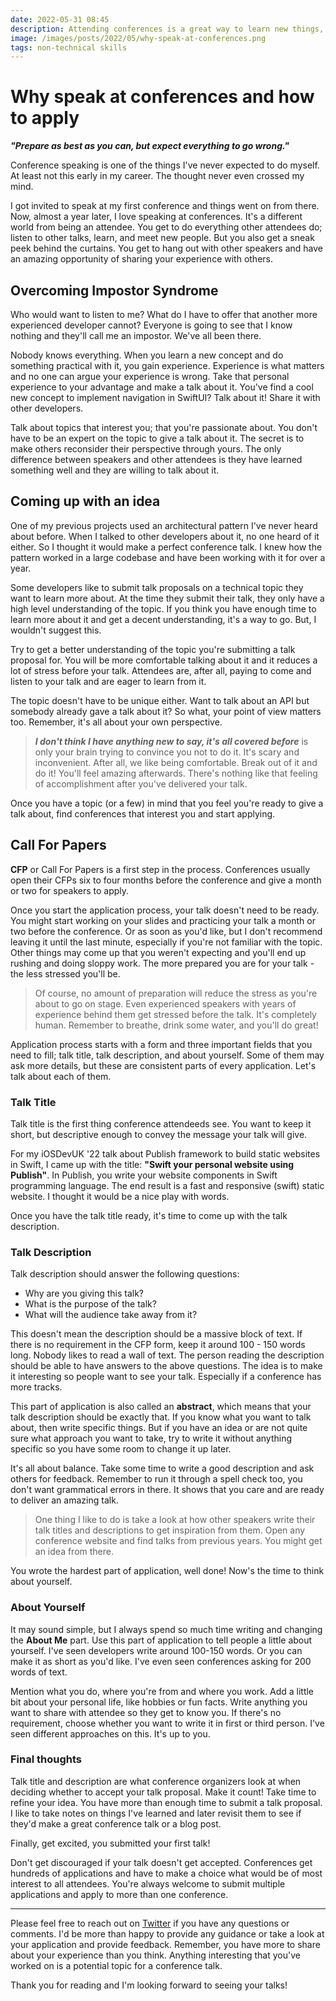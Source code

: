 ```yaml
---
date: 2022-05-31 08:45
description: Attending conferences is a great way to learn new things, meet other developers, and promote your company or personal projects you've been working on. But have you ever wondered what it's like to be a speaker? Are you interested in speaking but don't know how or where to start? Impostor syndrome? You have more to offer than you think! Let's see why you should apply as a speaker and how to do that.
image: /images/posts/2022/05/why-speak-at-conferences.png
tags: non-technical skills
---
```


# Why speak at conferences and how to apply

***"Prepare as best as you can, but expect everything to go wrong."***

Conference speaking is one of the things I've never expected to do myself. At least not this early in my career. The thought never even crossed my mind. 

I got invited to speak at my first conference and things went on from there. Now, almost a year later, I love speaking at conferences. It's a different world from being an attendee. You get to do everything other attendees do; listen to other talks, learn, and meet new people. But you also get a sneak peek behind the curtains. You get to hang out with other speakers and have an amazing opportunity of sharing your experience with others.

## Overcoming Impostor Syndrome

Who would want to listen to me? What do I have to offer that another more experienced developer cannot? Everyone is going to see that I know nothing and they'll call me an impostor. We've all been there.

Nobody knows everything. When you learn a new concept and do something practical with it, you gain experience. Experience is what matters and no one can argue your experience is wrong. Take that personal experience to your advantage and make a talk about it. You've find a cool new concept to implement navigation in SwiftUI? Talk about it! Share it with other developers. 

Talk about topics that interest you; that you're passionate about. You don't have to be an expert on the topic to give a talk about it. The secret is to make others reconsider their perspective through yours. The only difference between speakers and other attendees is they have learned something well and they are willing to talk about it.

## Coming up with an idea

One of my previous projects used an architectural pattern I've never heard about before. When I talked to other developers about it, no one heard of it either. So I thought it would make a perfect conference talk. I knew how the pattern worked in a large codebase and have been working with it for over a year. 

Some developers like to submit talk proposals on a technical topic they want to learn more about. At the time they submit their talk, they only have a high level understanding of the topic. If you think you have enough time to learn more about it and get a decent understanding, it's a way to go. But, I wouldn't suggest this.

Try to get a better understanding of the topic you're submitting a talk proposal for. You will be more comfortable talking about it and it reduces a lot of stress before your talk. Attendees are, after all, paying to come and listen to your talk and are eager to learn from it.

The topic doesn't have to be unique either. Want to talk about an API but somebody already gave a talk about it? So what, your point of view matters too. Remember, it's all about your own perspective.

> ***I don't think I have anything new to say, it's all covered before*** is only your brain trying to convince you not to do it. It's scary and inconvenient. After all, we like being comfortable. Break out of it and do it! You'll feel amazing afterwards. There's nothing like that feeling of accomplishment after you've delivered your talk.

Once you have a topic (or a few) in mind that you feel you're ready to give a talk about, find conferences that interest you and start applying. 

## Call For Papers

**CFP** or Call For Papers is a first step in the process. Conferences usually open their CFPs six to four months before the conference and give a month or two for speakers to apply. 

Once you start the application process, your talk doesn't need to be ready. You might start working on your slides and practicing your talk a month or two before the conference. Or as soon as you'd like, but I don't recommend leaving it until the last minute, especially if you're not familiar with the topic. Other things may come up that you weren't expecting and you'll end up rushing and doing sloppy work. The more prepared you are for your talk - the less stressed you'll be. 

> Of course, no amount of preparation will reduce the stress as you're about to go on stage. Even experienced speakers with years of experience behind them get stressed before the talk. It's completely human. Remember to breathe, drink some water, and you'll do great!

Application process starts with a form and three important fields that you need to fill; talk title, talk description, and about yourself. Some of them may ask more details, but these are consistent parts of every application. Let's talk about each of them.

### Talk Title

Talk title is the first thing conference attendeeds see. You want to keep it short, but descriptive enough to convey the message your talk will give.

For my iOSDevUK '22 talk about Publish framework to build static websites in Swift, I came up with the title: **"Swift your personal website using Publish"**. In Publish, you write your website components in Swift programming language. The end result is a fast and responsive (swift) static website. I thought it would be a nice play with words. 

Once you have the talk title ready, it's time to come up with the talk description.

### Talk Description

Talk description should answer the following questions:

- Why are you giving this talk?
- What is the purpose of the talk?
- What will the audience take away from it?

This doesn't mean the description should be a massive block of text. If there is no requirement in the CFP form, keep it around 100 - 150 words long. Nobody likes to read a wall of text. The person reading the description should be able to have answers to the above questions. The idea is to make it interesting so people want to see your talk. Especially if a conference has more tracks.

This part of application is also called an **abstract**, which means that your talk description should be exactly that. If you know what you want to talk about, then write specific things. But if you have an idea or are not quite sure what approach you want to take, try to write it without anything specific so you have some room to change it up later. 

It's all about balance. Take some time to write a good description and ask others for feedback. Remember to run it through a spell check too, you don't want grammatical errors in there. It shows that you care and are ready to deliver an amazing talk.

> One thing I like to do is take a look at how other speakers write their talk titles and descriptions to get inspiration from them. Open any conference website and find talks from previous years. You might get an idea from there.

You wrote the hardest part of application, well done! Now's the time to think about yourself.

### About Yourself

It may sound simple, but I always spend so much time writing and changing the **About Me** part. Use this part of application to tell people a little about yourself. I've seen developers write around 100-150 words. Or you can make it as short as you'd like. I've even seen conferences asking for 200 words of text.

Mention what you do, where you're from and where you work. Add a little bit about your personal life, like hobbies or fun facts. Write anything you want to share with attendee so they get to know you. If there's no requirement, choose whether you want to write it in first or third person. I've seen different approaches on this. It's up to you.

### Final thoughts

Talk title and description are what conference organizers look at when deciding whether to accept your talk proposal. Make it count! Take time to refine your idea. You have more than enough time to submit a talk proposal. I like to take notes on things I've learned and later revisit them to see if they'd make a great conference talk or a blog post. 

Finally, get excited, you submitted your first talk!

Don't get discouraged if your talk doesn't get accepted. Conferences get hundreds of applications and have to make a choice what would be of most interest to all attendees. You're always welcome to submit multiple applications and apply to more than one conference.

***

Please feel free to reach out on [Twitter](https://twitter.com/dvrzan) if you have any questions or comments. I'd be more than happy to provide any guidance or take a look at your application and provide feedback. Remember, you have more to share about your experience than you think. Anything interesting that you've worked on is a potential topic for a conference talk.

Thank you for reading and I'm looking forward to seeing your talks!


